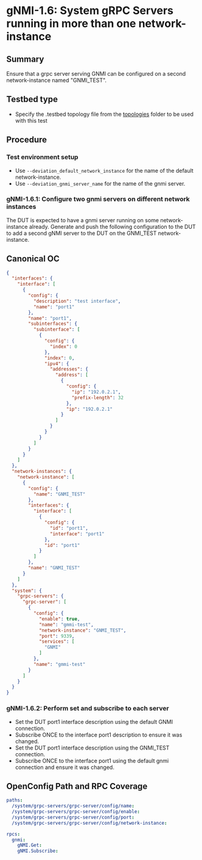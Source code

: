 # gNMI-1.6: System gRPC Servers running in more than one network-instance

## Summary

Ensure that a grpc server serving GNMI can be configured on a second
network-instance named "GNMI_TEST".

## Testbed type

* Specify the .testbed topology file from the
  [topologies](https://github.com/openconfig/featureprofiles/tree/main/topologies)
  folder to be used with this test

## Procedure

### Test environment setup

*   Use `--deviation_default_network_instance` for the name of the default
network-instance.
*   Use `--deviation_gnmi_server_name` for the name of the gnmi server.

### gNMI-1.6.1: Configure two gnmi servers on different network instances

The DUT is expected to have a gnmi server running on some network-instance
already.  Generate and push the following configuration to the
DUT to add a second gNMI server to the DUT on the GNMI_TEST network-instance.

## Canonical OC
```json
{
  "interfaces": {
    "interface": [
      {
        "config": {
          "description": "test interface",
          "name": "port1"
        },
        "name": "port1",
        "subinterfaces": {
          "subinterface": [
            {
              "config": {
                "index": 0
              },
              "index": 0,
              "ipv4": {
                "addresses": {
                  "address": [
                    {
                      "config": {
                        "ip": "192.0.2.1",
                        "prefix-length": 32
                      },
                      "ip": "192.0.2.1"
                    }
                  ]
                }
              }
            }
          ]
        }
      }
    ]
  },
  "network-instances": {
    "network-instance": [
      {
        "config": {
          "name": "GNMI_TEST"
        },
        "interfaces": {
          "interface": [
            {
              "config": {
                "id": "port1",
                "interface": "port1"
              },
              "id": "port1"
            }
          ]
        },
        "name": "GNMI_TEST"
      }
    ]
  },
  "system": {
    "grpc-servers": {
      "grpc-server": [
        {
          "config": {
            "enable": true,
            "name": "gmmi-test",
            "network-instance": "GNMI_TEST",
            "port": 9339,
            "services": [
              "GNMI"
            ]
          },
          "name": "gmmi-test"
        }
      ]
    }
  }
}
```

### gNMI-1.6.2: Perform set and subscribe to each server

* Set the DUT port1 interface description using the default GNMI connection.
* Subscribe ONCE to the interface port1 description to ensure it was changed.
* Set the DUT port1 interface description using the GNMI_TEST connection.
* Subscribe ONCE to the interface port1 using the default gnmi connection and
ensure it was changed.

## OpenConfig Path and RPC Coverage

```yaml
paths:
  /system/grpc-servers/grpc-server/config/name:
  /system/grpc-servers/grpc-server/config/enable:
  /system/grpc-servers/grpc-server/config/port:
  /system/grpc-servers/grpc-server/config/network-instance:

rpcs:
  gnmi:
    gNMI.Get:
    gNMI.Subscribe:

```
